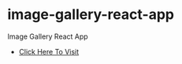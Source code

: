 # image-gallery-react-app

Image Gallery React App

- [Click Here To Visit](image-gallery-react-app-denis.netlify.app)
